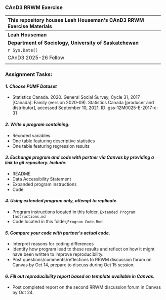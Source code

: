 ### CAnD3 RRWM Exercise
| This repository houses Leah Houseman's CAnD3 RRWM Exercise Materials |
| :--- |
| **Leah Houseman** |
| **Department of Sociology, University of Saskatchewan** |
| `r Sys.Date()` |
| CAnD3 2025-26 Fellow |
| |

### **Assignment Tasks:**
#### ***1. Choose PUMF Dataset***
- Statistics Canada. 2020. General Social Survey, Cycle 31, 2017 [Canada]: Family (version 2020-09). Statistics Canada [producer and distributor], accessed September 10, 2021. ID: gss-12M0025-E-2017-c-31
#### ***2. Write a program containing:***
- Recoded variables
- One table featuring descriptive statistics
- One table featuring regression results
#### ***3. Exchange program and code with partner via Canvas by providing a link to git repository. Include:***
- README
- Data Accessibility Statement
- Expanded program instructions
- Code
#### ***4. Using extended program only, attempt to replicate.***
- Program instructions located in this folder, `Extended Program Instructions.md`
- Code located in this folder,`Program Code.Rmd`
#### ***5. Compare your code with partner's actual code.***
- Interpret reasons for coding differences
- Identify how program lead to these results and reflect on how it might have been written to improve reproducibility. 
- Post questions/comments/reflections to RRWM discussion forum on Canvas by Oct 14, prepare to discuss during Oct 15 session.
#### ***6. Fill out reproducibility report based on template available in Canvas.***
- Post completed report on the second RRWM discussion forum in Canvas by Oct 24. 



